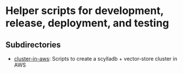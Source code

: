 # Helper scripts for development, release, deployment, and testing

## Subdirectories

- [cluster-in-aws](./cluster-in-aws/README.md): Scripts to create a scylladb +
  vector-store cluster in AWS


